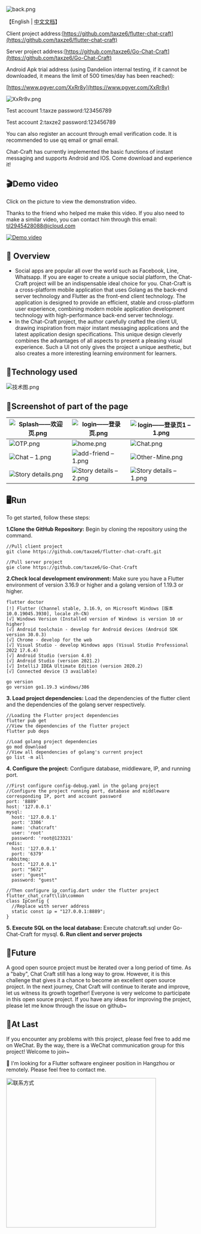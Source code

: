 ![back.png](https://cdn.nlark.com/yuque/0/2024/png/34940884/1706452639127-13565545-9978-4296-8ee1-ff2f4b982170.png#averageHue=%2394908b&clientId=u311e081c-a6cb-4&from=drop&id=Gtb5o&originHeight=1233&originWidth=1812&originalType=binary&ratio=1&rotation=0&showTitle=false&size=1033034&status=done&style=none&taskId=u22e42aa0-226b-4af7-b773-2f7d827fa68&title=)

【English | [中文文档](https://github.com/taxze6/flutter-chat-craft/blob/master/README-CN.md)】

Client project address:[https://github.com/taxze6/flutter-chat-craft](https://github.com/taxze6/flutter-chat-craft)

Server project address:[https://github.com/taxze6/Go-Chat-Craft](https://github.com/taxze6/Go-Chat-Craft)

Android Apk trial address (using Dandelion internal testing, if it cannot be downloaded, it means the limit of 500 times/day has been reached):

[https://www.pgyer.com/XxRr8v](https://www.pgyer.com/XxRr8v)

![XxRr8v.png](https://cdn.nlark.com/yuque/0/2024/png/34940884/1706530855500-2b0da2e8-6a14-40c5-962f-aed1d4bb41e5.png#averageHue=%23fbc403&clientId=u6b1a273d-1ecc-4&from=paste&height=210&id=ud0d638c1&originHeight=210&originWidth=210&originalType=binary&ratio=1&rotation=0&showTitle=false&size=4349&status=done&style=none&taskId=u45f2a28a-f82e-4b21-95ac-5fbba5c4fed&title=&width=210)

Test account 1:taxze password:123456789

Test account 2:taxze2 password:123456789

You can also register an account through email verification code. It is recommended to use qq email or gmail email.

Chat-Craft has currently implemented the basic functions of instant messaging and supports Android and IOS. Come download and experience it!

## 🎬Demo video

Click on the picture to view the demonstration video.

Thanks to the friend who helped me make this video. If you also need to make a similar video, you can contact him through this email: tjl2945428088@icloud.com

[![Demo video](https://i.ytimg.com/vi/S0c2FW29nNg/maxresdefault.jpg)](https://www.youtube.com/watch?v=S0c2FW29nNg "Demo video")

## 📖 Overview

- Social apps are popular all over the world such as Facebook, Line, Whatsapp. If you are eager to create a unique social platform, the Chat-Craft project will be an indispensable ideal choice for you. Chat-Craft is a cross-platform mobile application that uses Golang as the back-end server technology and Flutter as the front-end client technology. The application is designed to provide an efficient, stable and cross-platform user experience, combining modern mobile application development technology with high-performance back-end server technology.
- In the Chat-Craft project, the author carefully crafted the client UI, drawing inspiration from major instant messaging applications and the latest application design specifications. This unique design cleverly combines the advantages of all aspects to present a pleasing visual experience. Such a UI not only gives the project a unique aesthetic, but also creates a more interesting learning environment for learners.

## 🎨Technology used

![技术图.png](https://cdn.nlark.com/yuque/0/2024/png/34940884/1706494225234-5d89ecce-70a6-4c6e-86d7-859be4b2d4c0.png#averageHue=%23faf7f4&clientId=u1ec3d590-b191-4&from=paste&height=741&id=u297e2b92&originHeight=741&originWidth=1030&originalType=binary&ratio=1&rotation=0&showTitle=false&size=107597&status=done&style=none&taskId=u0f98aafc-f7ee-4a06-8850-6a39e1fbff5&title=&width=1030)

## 🔨Screenshot of part of the page

| ![Splash——欢迎页.png](https://cdn.nlark.com/yuque/0/2024/png/34940884/1706495772905-c591ed63-1056-4734-bd80-d6e96d21e0dd.png#averageHue=%23fcf9f2&clientId=u1ec3d590-b191-4&from=drop&id=uec7d6408&originHeight=812&originWidth=375&originalType=binary&ratio=1&rotation=0&showTitle=false&size=20557&status=done&style=none&taskId=ue698b7df-e4cc-4d8e-8b7b-894db87d866&title=) | ![login——登录页.png](https://cdn.nlark.com/yuque/0/2024/png/34940884/1706495780914-1a2cfd47-00aa-4190-b5c1-23c4d6999b0a.png#averageHue=%23fbfbfb&clientId=u1ec3d590-b191-4&from=drop&id=u2dc4704f&originHeight=812&originWidth=375&originalType=binary&ratio=1&rotation=0&showTitle=false&size=25951&status=done&style=none&taskId=u8b2d6d10-13cd-4950-aa48-ad6d5f1b3ee&title=) | ![login——登录页1 – 1.png](https://cdn.nlark.com/yuque/0/2024/png/34940884/1706495783743-bb86193d-ea72-471c-ac14-a5af86a3f7f5.png#averageHue=%23faf7ef&clientId=u1ec3d590-b191-4&from=drop&id=u19bfacbd&originHeight=812&originWidth=375&originalType=binary&ratio=1&rotation=0&showTitle=false&size=30750&status=done&style=none&taskId=u5369b5a9-5459-4085-a2bc-5a7d4ef36bf&title=) |
| ------------------------------------------------------------ | ------------------------------------------------------------ | ------------------------------------------------------------ |
| ![OTP.png](https://cdn.nlark.com/yuque/0/2024/png/34940884/1706495803753-146d624e-7d93-44e5-9014-93f0d98878ef.png#averageHue=%23fcfbf7&clientId=u1ec3d590-b191-4&from=drop&id=ua6e398f2&originHeight=812&originWidth=375&originalType=binary&ratio=1&rotation=0&showTitle=false&size=18940&status=done&style=none&taskId=u11cee891-e301-4bca-9aae-4829550a4a1&title=) | ![home.png](https://cdn.nlark.com/yuque/0/2024/png/34940884/1706495809556-17ead725-7db2-46af-8950-d7579ee47b7e.png#averageHue=%23f3f2f0&clientId=u1ec3d590-b191-4&from=drop&id=u4a604d5e&originHeight=812&originWidth=375&originalType=binary&ratio=1&rotation=0&showTitle=false&size=102104&status=done&style=none&taskId=ube64ad3b-fd7d-4498-a4b0-5a0f39868ca&title=) | ![Chat.png](https://cdn.nlark.com/yuque/0/2024/png/34940884/1706495822312-bcfa98d9-6ef1-4b69-b6be-c2e32eff47d8.png#averageHue=%23f8f1d9&clientId=u1ec3d590-b191-4&from=drop&id=u48eb43a7&originHeight=812&originWidth=375&originalType=binary&ratio=1&rotation=0&showTitle=false&size=36515&status=done&style=none&taskId=u9b1f3b51-c484-479f-9a76-948d9058018&title=) |
| ![Chat – 1.png](https://cdn.nlark.com/yuque/0/2024/png/34940884/1706495825457-822b33df-ec91-43e6-80af-b6e25d644e83.png#averageHue=%23aba89d&clientId=u1ec3d590-b191-4&from=drop&id=vfqjH&originHeight=812&originWidth=375&originalType=binary&ratio=1&rotation=0&showTitle=false&size=66136&status=done&style=none&taskId=uc0d3f3b8-e098-4b97-b12d-2eb81f6bd47&title=) | ![add-friend – 1.png](https://cdn.nlark.com/yuque/0/2024/png/34940884/1706495829943-9baff26d-0ac9-4c11-9ba8-3f40d5c32ad0.png#averageHue=%23fbf2e4&clientId=u1ec3d590-b191-4&from=drop&id=zoswb&originHeight=812&originWidth=375&originalType=binary&ratio=1&rotation=0&showTitle=false&size=80104&status=done&style=none&taskId=u4fe3b98a-de17-4565-a0cd-a191c07cad7&title=) | ![Other-Mine.png](https://cdn.nlark.com/yuque/0/2024/png/34940884/1706495835896-c353bfe3-ae93-48c2-9a95-1f33728d96ff.png#averageHue=%23e2dbd6&clientId=u1ec3d590-b191-4&from=drop&id=LDUnb&originHeight=812&originWidth=375&originalType=binary&ratio=1&rotation=0&showTitle=false&size=147881&status=done&style=none&taskId=ue9f91513-d982-478c-b4e9-5f7993bb610&title=) |
| ![Story details.png](https://cdn.nlark.com/yuque/0/2024/png/34940884/1706496016597-01861233-88f3-4b59-84b7-b62ab931e8c4.png#averageHue=%236b645d&clientId=u1ec3d590-b191-4&from=paste&height=812&id=u8c8244d5&originHeight=812&originWidth=375&originalType=binary&ratio=1&rotation=0&showTitle=false&size=389269&status=done&style=none&taskId=u17db3bd8-852f-4f8b-ac5e-177dfc16b31&title=&width=375) | ![Story details – 2.png](https://cdn.nlark.com/yuque/0/2024/png/34940884/1706496018272-c98730a7-3fe5-428d-93b1-ee2743a2ad4f.png#averageHue=%23766f68&clientId=u1ec3d590-b191-4&from=paste&height=812&id=u60de0232&originHeight=812&originWidth=375&originalType=binary&ratio=1&rotation=0&showTitle=false&size=394531&status=done&style=none&taskId=ub8f93179-c7d7-46df-be5f-139e131ca7c&title=&width=375) | ![Story details – 1.png](https://cdn.nlark.com/yuque/0/2024/png/34940884/1706496020425-cdf17e85-8001-4576-87fa-fffbe2c201c4.png#averageHue=%236f6d6b&clientId=u1ec3d590-b191-4&from=paste&height=812&id=u151ac970&originHeight=812&originWidth=375&originalType=binary&ratio=1&rotation=0&showTitle=false&size=235525&status=done&style=none&taskId=uce344479-5488-43a2-9762-9f213bd3751&title=&width=375) |

## 🖥️Run

To get started, follow these steps:

**1.Clone the GitHub Repository:** Begin by cloning the repository using the command.

```
//Pull client project
git clone https://github.com/taxze6/flutter-chat-craft.git

//Pull server project
gie clone https://github.com/taxze6/Go-Chat-Craft
```

**2.Check local development environment:**  Make sure you have a Flutter environment of version 3.16.9 or higher and a golang version of 1.19.3 or higher.

```
flutter doctor
[!] Flutter (Channel stable, 3.16.9, on Microsoft Windows [版本 10.0.19045.3930], locale zh-CN)
[√] Windows Version (Installed version of Windows is version 10 or higher)
[√] Android toolchain - develop for Android devices (Android SDK version 30.0.3)
[√] Chrome - develop for the web
[√] Visual Studio - develop Windows apps (Visual Studio Professional 2022 17.6.4)
[√] Android Studio (version 4.0)
[√] Android Studio (version 2021.2)
[√] IntelliJ IDEA Ultimate Edition (version 2020.2)
[√] Connected device (3 available)

go version
go version go1.19.3 windows/386
```

**3. Load project dependencies:** Load the dependencies of the flutter client and the dependencies of the golang server respectively.

```
//Loading the Flutter project dependencies
flutter pub get
//View the dependencies of the flutter project
flutter pub deps

//Load golang project dependencies
go mod download
//View all dependencies of golang's current project
go list -m all
```

**4. Configure the project:** Configure database, middleware, IP, and running port.

```
//First configure config-debug.yaml in the golang project
//Configure the project running port, database and middleware corresponding IP, port and account password
port: '8889'
host: '127.0.0.1'
mysql:
  host: '127.0.0.1'
  port: '3306'
  name: 'chatcraft'
  user: 'root'
  password: 'root@123321'
redis:
  host: '127.0.0.1'
  port: '6379'
rabbitmq:
  host: "127.0.0.1"
  port: "5672"
  user: "guest"
  password: "guest"

//Then configure ip_config.dart under the flutter project flutter_chat_craft\lib\common
class IpConfig {
  //Replace with server address
  static const ip = "127.0.0.1:8889";
}
```

**5. Execute SQL on the local database:** Execute chatcraft.sql under Go-Chat-Craft for mysql.
**6. Run client and server projects**

## 🎉Future

A good open source project must be iterated over a long period of time. As a "baby", Chat Craft still has a long way to grow. However, it is this challenge that gives it a chance to become an excellent open source project. In the next journey, Chat Craft will continue to iterate and improve, let us witness its growth together! Everyone is very welcome to participate in this open source project. If you have any ideas for improving the project, please let me know through the issue on github~

## 🎈At Last

If you encounter any problems with this project, please feel free to add me on WeChat. By the way, there is a WeChat communication group for this project! Welcome to join~

🌱 I'm looking for a Flutter software engineer position in Hangzhou or remotely. Please feel free to contact me.

<img src="https://cdn.nlark.com/yuque/0/2024/jpeg/34940884/1706531915212-3f6ec8cb-31b6-48a1-895a-214c4d2ff5e3.jpeg#averageHue=%23e99c7a&clientId=u6b1a273d-1ecc-4&from=paste&height=436&id=ue0aa47b6&originHeight=1295&originWidth=950&originalType=binary&ratio=1&rotation=0&showTitle=false&size=106469&status=done&style=none&taskId=ue699869b-0c6d-4d37-843d-3d8bb324590&title=&width=320" alt="联系方式" width="400">
